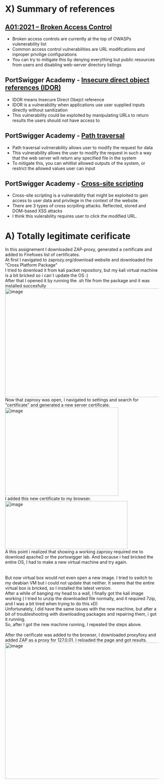# X) Summary of references  
## [A01:2021 – Broken Access Control](https://owasp.org/Top10/A01_2021-Broken_Access_Control/)
- Broken access controls are currently at the top of OWASPs vulenerability list  
- Common access control vulnerabilities are URL modifications and inproper privilige configurations  
- You can try to mitigate this by denying everything but public resources from users and disabling web-server directory listings
## PortSwigger Academy - [Insecure direct object references (IDOR)](https://portswigger.net/web-security/access-control/idor)  
- IDOR means Insecure Direct Obejct reference
- IDOR is a vulnerability when applications use user supplied inputs directly without sanitization
- This vulnerability could be exploited by manipulating URLs to return results the users should not have access to
## PortSwigger Academy - [Path traversal](https://portswigger.net/web-security/file-path-traversal)
- Path traversal vulrnerability allows user to modify the request for data
- This vulnerability allows the user to modify the request in such a way that the web server will return any specified file in the system
- To mitigate this, you can whitlist allowed outputs of the system, or restrict the allowed values user can input
## PortSwigger Academy - [Cross-site scripting](https://portswigger.net/web-security/cross-site-scripting)  
- Cross-site scripting is a vulnerability that might be exploited to gain access to user data and privilege in the context of the website.
- There are 3 types of cross scrpiting attacks. Reflected, stored and DOM-based XSS attacks
- I think this vulerability requires user to click the modified URL.
# A) Totally legitimate cerificate  
In this assignement I downloaded ZAP-proxy, generated a certificate and added to Firefoxes list of certificates.  
At first I navigated to zaprozy.org/download website and downloaded the "Cross Platform Package"  
I tried to download it from kali packet repository, but my kali virtual machine is a bit bricked so i can´t update the OS :)  
After that I opened it by running the .sh file from the package and it was installed succesfully  
<img width="538" height="356" alt="image" src="https://github.com/user-attachments/assets/4ef55e66-e32d-4fe1-bddb-f3a61f834c4e" />  
Now that zaproxy was open, I navigated to settings and search for "certificate" and generated a new server certificate.  
<img width="371" height="289" alt="image" src="https://github.com/user-attachments/assets/c279135b-eb98-4000-8725-63415b765f0f" />  
I added this new certificate to my browser.  
<img width="401" height="157" alt="image" src="https://github.com/user-attachments/assets/65c2df4c-dde2-40c2-a8bc-24f4be4fed66" />  
A this point i realized that showing a working zaproxy required me to download apache2 or the portswigger lab. And because i had bricked the entire OS, I had to make a new virtual machine and try again.  
</br>  
But now virtual box would not even open a new image. I tried to switch to my deabian VM but i could not update that neither.  It seems that the entire virtual box is bricked, so I installed the latest version.  
After a while of banging my head to a wall, I finally got the kali image working ( I tried to unzip the downloaded file normally, and it required 7zip, and I was a bit tired when trying to do this xD)  
Unfortunately, I did have the same issues with the new machine, but after a bit of troubleshooting with downloading packages and repairing them, i got it running.  
So, after I got the new machine running, I repeated the steps above.  
</br> 
After the cerificate was added to the browser, I downloaded proxyfoxy and added ZAP as a proxy for 127.0.01. I reloaded the page and got results.  
<img width="953" height="446" alt="image" src="https://github.com/user-attachments/assets/8ba61e5c-cf89-4d77-bf77-9fe725320cd1" />







